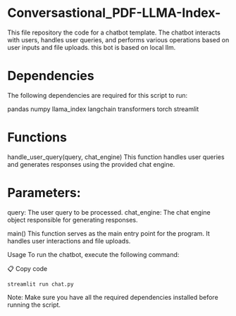 # Conversastional_PDF-LLMA-Index-


This file repository the code for a chatbot template. The chatbot interacts with users, handles user queries, and performs various operations based on user inputs and file uploads.
this bot is based on local llm.

# Dependencies
The following dependencies are required for this script to run:

pandas
numpy
llama_index
langchain
transformers
torch
streamlit

# Functions
handle_user_query(query, chat_engine)
This function handles user queries and generates responses using the provided chat engine.

# Parameters:
query: The user query to be processed.
chat_engine: The chat engine object responsible for generating responses.

main()
This function serves as the main entry point for the program.
It handles user interactions and file uploads.


Usage
To run the chatbot, execute the following command:

📋 Copy code
```
streamlit run chat.py
```
Note: Make sure you have all the required dependencies installed before running the script.
